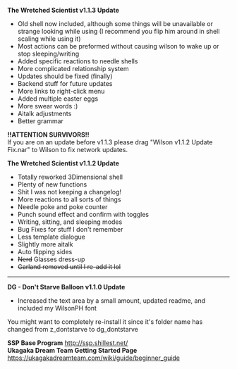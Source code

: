 **The Wretched Scientist v1.1.3 Update**

* Old shell now included, although some things will be unavailable or strange looking while using
(I recommend you flip him around in shell scaling while using it)
* Most actions can be preformed without causing wilson to wake up or stop sleeping/writing
* Added specific reactions to needle shells
* More complicated relationship system
* Updates should be fixed (finally)
* Backend stuff for future updates
* More links to right-click menu
* Added multiple easter eggs
* More swear words :)
* Aitalk adjustments
* Better grammar


**!!ATTENTION SURVIVORS!!**<br/>
If you are on an update before v1.1.3 please drag "Wilson v1.1.2 Update Fix.nar" to Wilson to fix network updates.

**The Wretched Scientist v1.1.2 Update**

* Totally reworked 3Dimensional shell
* Plenty of new functions
* Shit I was not keeping a changelog!
* More reactions to all sorts of things
* Needle poke and poke counter
* Punch sound effect and confirm with toggles
* Writing, sitting, and sleeping modes
* Bug Fixes for stuff I don't remember
* Less template dialogue
* Slightly more aitalk
* Auto flipping sides
* ~~Nerd~~ Glasses dress-up
* ~~Garland removed until I re-add it lol~~

------------------------------------------------------------

**DG - Don't Starve Balloon v1.1.0 Update**

* Increased the text area by a small amount, updated readme, and included my WilsonPH font

You might want to completely re-install it since it's folder name has changed from z_dontstarve to dg_dontstarve

**SSP Base Program**
http://ssp.shillest.net/
<br/>
**Ukagaka Dream Team Getting Started Page**
https://ukagakadreamteam.com/wiki/guide/beginner_guide
